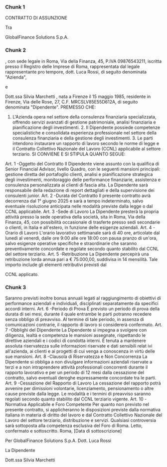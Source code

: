 ### Chunk 1

CONTRATTO DI ASSUNZIONE

Tra

GlobalFinance Solutions S.p.A.

### Chunk 2

, con sede legale in Roma, Via della Finanza, 45, P.IVA 09876543211, iscritta presso il Registro delle Imprese di Roma, rappresentata dal legale rappresentante pro tempore, dott. Luca Rossi, di seguito denominata "Azienda",

e

Dott.ssa Silvia Marchetti , nata a Firenze il 15 maggio 1985, residente in Firenze, Via delle Rose, 27, C.F. MRCSLV85E55D612A, di seguito denominata "Dipendente". PREMESSO CHE:

1. L'Azienda opera nel settore della consulenza finanziaria specializzata, offrendo servizi avanzati di gestione patrimoniale, analisi finanziaria e pianificazione degli investimenti. 2. Il Dipendente possiede competenze specialistiche e consolidata esperienza professionale nel settore della consulenza finanziaria e della gestione degli investimenti. 3. Le parti intendono instaurare un rapporto di lavoro secondo le norme di legge e il Contratto Collettivo Nazionale del Lavoro (CCNL) applicabile al settore terziario. SI CONVIENE E SI STIPULA QUANTO SEGUE:

Art. 1 -Oggetto del Contratto Il Dipendente viene assunto con la qualifica di Senior Financial Advisor, livello Quadro, con le seguenti mansioni principali: gestione diretta del portafoglio clienti, analisi e pianificazione strategica degli investimenti, monitoraggio delle performance finanziarie, assistenza e consulenza personalizzata ai clienti di fascia alta. La Dipendente sarà responsabile della redazione di report dettagliati e della supervisione dei consulenti junior. Art. 2 -Durata del Contratto Il presente contratto avrà decorrenza dal 1° giugno 2025 e sarà a tempo indeterminato, salvo eventuale risoluzione anticipata nelle modalità previste dalla legge o dal CCNL applicabile. Art. 3 -Sede di Lavoro La Dipendente presterà la propria attività presso la sede operativa della società, sita in Roma, Via della Finanza, 45, con possibilità occasionale di trasferte presso sedi secondarie o clienti, in Italia e all'estero, in funzione delle esigenze aziendali. Art. 4 -Orario di Lavoro L'orario lavorativo settimanale sarà di 40 ore, articolate dal lunedì al venerdì, dalle ore 9:00 alle ore 18:00 con pausa pranzo di un'ora, salvo esigenze operative specifiche e straordinarie che saranno preventivamente concordate e regolate secondo quanto stabilito dal CCNL del settore terziario. Art. 5 -Retribuzione La Dipendente percepirà una retribuzione lorda annua pari a € 75.000,00, suddivisa in 14 mensilità. Tale importo include gli elementi retributivi previsti dal

CCNL applicato.

### Chunk 3

Saranno previsti inoltre bonus annuali legati al raggiungimento di obiettivi di performance aziendali e individuali, disciplinati separatamente da specifici accordi interni. Art. 6 -Periodo di Prova È previsto un periodo di prova della durata di sei mesi, durante il quale entrambe le parti potranno recedere senza obbligo di preavviso. Al termine di tale periodo, in assenza di comunicazioni contrarie, il rapporto di lavoro si considererà confermato. Art. 7 -Obblighi del Dipendente La Dipendente si impegna a svolgere con diligenza, lealtà e competenza le mansioni assegnate, rispettando le direttive aziendali e i codici di condotta interni. È tenuta a mantenere assoluta riservatezza sulle informazioni riservate e dati sensibili relat ivi all'azienda, ai clienti e ai progetti di cui venga a conoscenza in virtù delle sue mansioni. Art. 8 -Clausola di Riservatezza e Non Concorrenza La Dipendente si obbliga a non divulgare informazioni aziendali riservate a terzi e a non intraprendere attività professionali concorrenti durante il rapporto lavorativo e per un periodo di 12 mesi dalla cessazione del contratto, salvo eventuali deroghe espressamente concordate tra le parti. Art. 9 -Cessazione del Rapporto di Lavoro La cessazione del rapporto potrà avvenire per dimissioni volontarie, licenziamento, pensionamento o altre cause previste dalla legge. Le modalità e i termini di preavviso saranno regolati secondo quanto stabilito dal CCNL terziario vigente. Art. 10 -Normativa Applicabile e Foro Competente Per quanto non previsto nel presente contratto, si applicheranno le disposizioni previste dalla normativa italiana in materia di diritto del lavoro e dal Contratto Collettivo Nazionale del Lavoro del settore terziario, distribuzione e servizi. Qualsiasi controversia sarà sottoposta alla competenza esclusiva del Foro di Roma. Letto, confermato e sottoscritto. Roma, [Data di sottoscrizione]

Per GlobalFinance Solutions S.p.A. Dott. Luca Rossi

La Dipendente

Dott.ssa Silvia Marchetti

